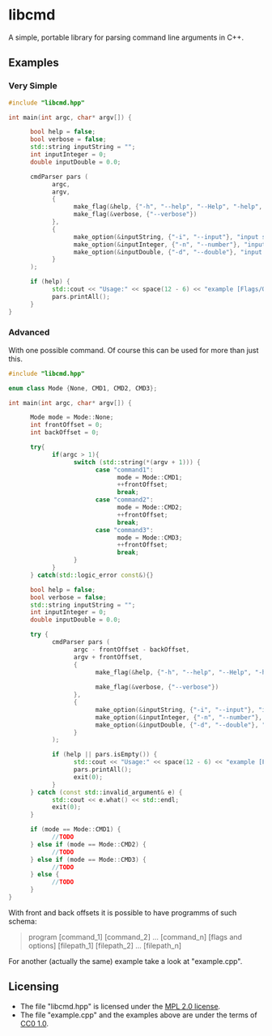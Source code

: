 # libcmd
A simple, portable library for parsing command line arguments in C++.

## Examples
### Very Simple

```cpp
#include "libcmd.hpp"

int main(int argc, char* argv[]) {

      bool help = false;
      bool verbose = false;
      std::string inputString = "";
      int inputInteger = 0;
      double inputDouble = 0.0;

      cmdParser pars (
            argc,
            argv,
            {
                  make_flag(&help, {"-h", "--help", "--Help", "-help", "-H"}, "Shows this message"),
                  make_flag(&verbose, {"--verbose"})
            },
            {
                  make_option(&inputString, {"-i", "--input"}, "input string"),
                  make_option(&inputInteger, {"-n", "--number"}, "input integer"), 
                  make_option(&inputDouble, {"-d", "--double"}, "input double")
            }
      );

      if (help) {
            std::cout << "Usage:" << space(12 - 6) << "example [Flags/Options]" << std::endl;
            pars.printAll();
      }
}
```

### Advanced
With one possible command. Of course this can be used for more than just this.
```cpp
#include "libcmd.hpp"

enum class Mode {None, CMD1, CMD2, CMD3};

int main(int argc, char* argv[]) {

      Mode mode = Mode::None;
      int frontOffset = 0;
      int backOffset = 0;

      try{
            if(argc > 1){
                  switch (std::string(*(argv + 1))) {
                        case "command1":
                              mode = Mode::CMD1;
                              ++frontOffset;
                              break;
                        case "command2":
                              mode = Mode::CMD2;
                              ++frontOffset;
                              break;
                        case "command3":
                              mode = Mode::CMD3;
                              ++frontOffset;
                              break;
                  }
            }
      } catch(std::logic_error const&){}

      bool help = false;
      bool verbose = false;
      std::string inputString = "";
      int inputInteger = 0;
      double inputDouble = 0.0;

      try {            
            cmdParser pars (
                  argc - frontOffset - backOffset,
                  argv + frontOffset,
                  {
                        make_flag(&help, {"-h", "--help", "--Help", "-help", "-H"}, 
                                                                        "Shows this message"),
                        make_flag(&verbose, {"--verbose"})
                  },
                  {
                        make_option(&inputString, {"-i", "--input"}, "input string"),
                        make_option(&inputInteger, {"-n", "--number"}, "input integer"), 
                        make_option(&inputDouble, {"-d", "--double"}, "input double")
                  }
            );

            if (help || pars.isEmpty()) {
                  std::cout << "Usage:" << space(12 - 6) << "example [Flags/Options]" << std::endl;
                  pars.printAll();
                  exit(0);
            }
      } catch (const std::invalid_argument& e) {
            std::cout << e.what() << std::endl;
            exit(0);
      }

      if (mode == Mode::CMD1) {
            //TODO
      } else if (mode == Mode::CMD2) {
            //TODO
      } else if (mode == Mode::CMD3) {
            //TODO
      } else {
            //TODO
      }
}
```
With front and back offsets it is possible to have programms of such schema:
> program [command_1] [command_2] ... [command_n] [flags and options] [filepath_1] [filepath_2] ... [filepath_n]

For another (actually the same) example take a look at "example.cpp".

## Licensing
* The file "libcmd.hpp" is licensed under the [MPL 2.0 license](https://mozilla.org/MPL/2.0/).
* The file "example.cpp" and the examples above are under the terms of [CC0 1.0](https://creativecommons.org/publicdomain/zero/1.0/).